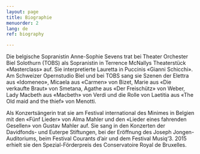 ```yaml
---
layout: page
title: Biographie
menuorder: 2
lang: de
ref: biography

---
```



Die belgische Sopranistin Anne-Sophie Sevens trat bei Theater Orchester Biel Solothurn (TOBS) als Sopranistin in Terrence McNallys Theaterstück «Masterclass» auf. Sie interpretierte Lauretta in Puccinis «Gianni Schicchi». Am Schweizer Opernstudio Biel und bei TOBS sang sie Szenen der Elettra aus «Idomeneo», Micaela aus «Carmen» von Bizet, Marie aus «Die verkaufte Braut» von Smetana, Agathe aus «Der Freischütz» von Weber, Lady Macbeth aus «Macbeth» von Verdi und die Rolle von Laetitia aus «The Old maid and the thief» von Menotti. 

Als Konzertsängerin trat sie am Festival international des Minimes in Belgien mit den «Fünf Lieder» von Alma Mahler und den «Lieder eines fahrenden Gesellen» von Gustav Mahler auf. Sie sang in den Konzerten der Davidfonds- und Euterpe Stiftungen, bei der Eröffnung des Joseph Jongen-Auditoriums, beim Festival Courants d’air und dem Festival Musiq‘3. 2015 erhielt sie den Spezial-Förderpreis des Conservatoire Royal de Bruxelles. 


